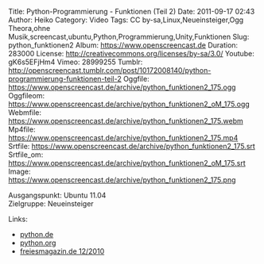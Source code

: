 Title: Python-Programmierung - Funktionen (Teil 2)
Date: 2011-09-17 02:43
Author: Heiko
Category: Video
Tags: CC by-sa,Linux,Neueinsteiger,Ogg Theora,ohne Musik,screencast,ubuntu,Python,Programmierung,Unity,Funktionen
Slug: python_funktionen2
Album: https://www.openscreencast.de
Duration: 283000
License: http://creativecommons.org/licenses/by-sa/3.0/
Youtube: gK6s5EFjHm4
Vimeo: 28999255
Tumblr: http://openscreencast.tumblr.com/post/10172008140/python-programmierung-funktionen-teil-2
Oggfile: https://www.openscreencast.de/archive/python_funktionen2_175.ogg
Oggfileom: https://www.openscreencast.de/archive/python_funktionen2_oM_175.ogg
Webmfile: https://www.openscreencast.de/archive/python_funktionen2_175.webm
Mp4file: https://www.openscreencast.de/archive/python_funktionen2_175.mp4
Srtfile: https://www.openscreencast.de/archive/python_funktionen2_175.srt
Srtfile_om: https://www.openscreencast.de/archive/python_funktionen2_oM_175.srt
Image: https://www.openscreencast.de/archive/python_funktionen2_175.png

Ausgangspunkt: Ubuntu 11.04  
Zielgruppe: Neueinsteiger  

Links:

  * [python.de](http://www.python.de "Link zu Python.de")
  * [python.org](http://www.python.org "Link zu Python.org")
  * [freiesmagazin.de 12/2010](http://www.freiesmagazin.de/freiesMagazin-2010-12 "Link zu freiesmagazin.de")

